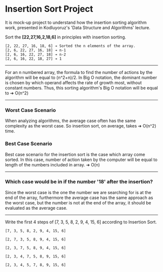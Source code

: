 # Insertion Sort Project
It is mock-up project to understand how the insertion sorting algorithm work, presented in Kodluyoruz's 'Data Structure and Algorithms' lecture. 

Sort the **[22,27,16,2,18,6]** in principles with insertion sorting.

    [2, 22, 27, 16, 18, 6] ➔ Sorted the n elements of the array.  
    [2, 6, 22, 27, 16, 18] ➔ n-1  
    [2, 6, 16, 22, 27, 18] ➔ n-2  
    [2, 6, 16, 22, 18, 27] ➔ 1

 ---
 For an n numbered array, the formula to find the number of actions by the algorithm will be equal to (n^2+n)/2.
 In Big O notation, the dominant number is chosen by which operand affects the rate of growth most, without constant numbers. Thus, this sorting algorithm's Big O notation will be equal to ➔ O(n^2)
 
 ---

### Worst Case Scenario 
When analyzing algorithms, the average case often has the same complexity as the worst case. So insertion sort, on average, takes ➔ O(n^2)  time.
### Best Case Scenario
Best case scenario for the insertion sort is the case which array come sorted. In this case, number of action taken by the computer will be equal to length of the numbers included in array. ➔ O(n)

---
### Which case would be in if the number '18' after the insertion?

Since the worst case is the one the number we are searching for is at the end of the array, furthermore the average case has the same approach as the worst case, but the number is not at the end of the array, it should be evaluated as the average case.

---

Write the first 4 steps of [7, 3, 5, 8, 2, 9, 4, 15, 6] according to Insertion Sort.

    [7, 3, 5, 8, 2, 9, 4, 15, 6] 

    [2, 7, 3, 5, 8, 9, 4, 15, 6]

    [2, 3, 7, 5, 8, 9, 4, 15, 6]

    [2, 3, 4, 7, 5, 8, 9, 15, 6]

    [2, 3, 4, 5, 7, 8, 9, 15, 6]
